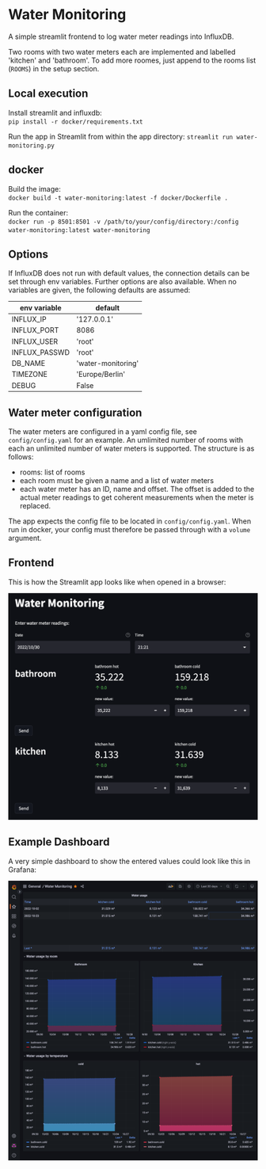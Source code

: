 # Water Monitoring

A simple streamlit frontend to log water meter readings into InfluxDB.

Two rooms with two water meters each are implemented and labelled 'kitchen' and 'bathroom'.
To add more roomes, just append to the rooms list (`ROOMS`) in the setup section.

## Local execution

Install streamlit and influxdb:  
`pip install -r docker/requirements.txt`

Run the app in Streamlit from within the app directory:
`streamlit run water-monitoring.py`

## docker

Build the image:  
`docker build -t water-monitoring:latest -f docker/Dockerfile .`

Run the container:  
`docker run -p 8501:8501 -v /path/to/your/config/directory:/config water-monitoring:latest water-monitoring`

## Options

If InfluxDB does not run with default values, the connection details can be set through env variables. Further options are also available.
When no variables are given, the following defaults are assumed:

| env variable  | default            |
| ------------- | ------------------ |
| INFLUX_IP     | '127.0.0.1'        |
| INFLUX_PORT   | 8086               |
| INFLUX_USER   | 'root'             |
| INFLUX_PASSWD | 'root'             |
| DB_NAME       | 'water-monitoring' |
| TIMEZONE      | 'Europe/Berlin'    |
| DEBUG         | False              |

## Water meter configuration

The water meters are configured in a yaml config file, see `config/config.yaml` for an example.
An umlimited number of rooms with each an unlimited number of water meters is supported.
The structure is as follows:

-   rooms: list of rooms
-   each room must be given a name and a list of water meters
-   each water meter has an ID, name and offset. The offset is added to the actual meter readings to get coherent measurements when the meter is replaced.

The app expects the config file to be located in `config/config.yaml`. When run in docker, your config must therefore be passed through with a `volume` argument.

## Frontend

This is how the Streamlit app looks like when opened in a browser:

![app frontend](docs/frontend.png?raw=true "App frontend")

## Example Dashboard

A very simple dashboard to show the entered values could look like this in Grafana:

![example dashboard](docs/dashboard.png?raw=true "Example dashboard")
